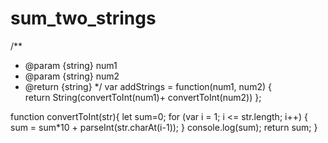 # sum_two_strings

/**
 * @param {string} num1
 * @param {string} num2
 * @return {string}
 */
var addStrings = function(num1, num2) {   
    return String(convertToInt(num1)+ convertToInt(num2))
};

function convertToInt(str){
    let    sum=0;
    for (var i = 1; i <= str.length; i++) {
        sum = sum*10 + parseInt(str.charAt(i-1));
    }
    console.log(sum);
    return sum;
}

